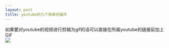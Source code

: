 ```yaml
---
layout: post
title: youtube的几个简单的操作
---
```

如果要对youtube的视频进行剪辑为gif的话可以直接在所属youtube的链接前加上GIF<br> 
![](https://j.gifs.com/73MEXj.gif)

<a href="http://www.nsfwyoutube.com/"></a><br>


